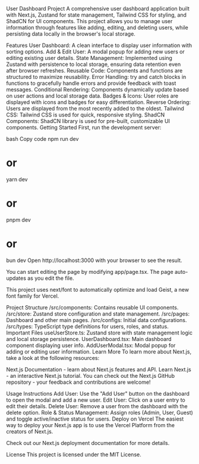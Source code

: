 User Dashboard Project
A comprehensive user dashboard application built with Next.js, Zustand for state management, Tailwind CSS for styling, and ShadCN for UI components. This project allows you to manage user information through features like adding, editing, and deleting users, while persisting data locally in the browser's local storage.

Features
User Dashboard: A clean interface to display user information with sorting options.
Add & Edit User: A modal popup for adding new users or editing existing user details.
State Management: Implemented using Zustand with persistence to local storage, ensuring data retention even after browser refreshes.
Reusable Code: Components and functions are structured to maximize reusability.
Error Handling: try and catch blocks in functions to gracefully handle errors and provide feedback with toast messages.
Conditional Rendering: Components dynamically update based on user actions and local storage data.
Badges & Icons: User roles are displayed with icons and badges for easy differentiation.
Reverse Ordering: Users are displayed from the most recently added to the oldest.
Tailwind CSS: Tailwind CSS is used for quick, responsive styling.
ShadCN Components: ShadCN library is used for pre-built, customizable UI components.
Getting Started
First, run the development server:

bash
Copy code
npm run dev
# or
yarn dev
# or
pnpm dev
# or
bun dev
Open http://localhost:3000 with your browser to see the result.

You can start editing the page by modifying app/page.tsx. The page auto-updates as you edit the file.

This project uses next/font to automatically optimize and load Geist, a new font family for Vercel.

Project Structure
/src/components: Contains reusable UI components.
/src/store: Zustand store configuration and state management.
/src/pages: Dashboard and other main pages.
/src/configs: Initial data configurations.
/src/types: TypeScript type definitions for users, roles, and status.
Important Files
useUserStore.ts: Zustand store with state management logic and local storage persistence.
UserDashboard.tsx: Main dashboard component displaying user info.
AddUserModal.tsx: Modal popup for adding or editing user information.
Learn More
To learn more about Next.js, take a look at the following resources:

Next.js Documentation - learn about Next.js features and API.
Learn Next.js - an interactive Next.js tutorial.
You can check out the Next.js GitHub repository - your feedback and contributions are welcome!

Usage Instructions
Add User: Use the "Add User" button on the dashboard to open the modal and add a new user.
Edit User: Click on a user entry to edit their details.
Delete User: Remove a user from the dashboard with the delete option.
Role & Status Management: Assign roles (Admin, User, Guest) and toggle active/inactive status for users.
Deploy on Vercel
The easiest way to deploy your Next.js app is to use the Vercel Platform from the creators of Next.js.

Check out our Next.js deployment documentation for more details.

License
This project is licensed under the MIT License.

